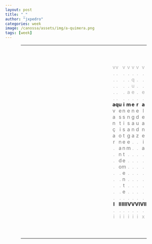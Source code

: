 ```yaml
---
layout: post
title: "_"
author: "jxpedro"
categories: week
image: /canossa/assets/img/a-quimera.png
tags: [week]
---
```


<html>
<head>
<style>
table#t02, th, td {
	border-width:5px;  
  border-style:none;
	padding: 0px;
	width:80%; 
	margin-left:auto; 
  margin-right:auto;
	table-layout: fixed;
	align-content: center;
	text-align:center;
}
div.nota {
  font-size: x-small;
  text-align:right;
  font-style: normal;
  color: rgb(175, 175, 175);
}
div.ast {
  font-weight: bold;
}
div.let {
  color: rgb(123, 123, 123);
}
div.inner {
  font-style: italic;
  text-align:justify;
  color: rgb(175, 175, 175);
  font-size: small;
}
div.risc {
  color: rgb(175, 175, 175);
}
</style>
</head>
<body>

<table id="t02">
  <tr>
    <td colspan="15">&nbsp;</td>
  </tr>
  <tr>
    <td colspan="15">&nbsp;</td>
  </tr>
  <tr>
    <td colspan="15">&nbsp;</td>
  </tr>
  <tr>
    <td></td>
    <td></td>
    <td></td>
    <td><div class="risc">v</div></td>
	  <td></td>
	  <td><div class="risc">v</div></td>
	  <td></td>
    <td><div class="risc">v</div></td>
    <td><div class="risc">v</div></td>
    <td><div class="risc">v</div></td>
    <td><div class="risc">v</div></td>
	  <td><div class="risc">v</div></td>
    <td></td>
    <td></td>
    <td></td>
  </tr>
  <tr>
    <td></td>
    <td></td>
    <td></td>
    <td><div class="risc">.</div></td>
	  <td></td>
	  <td><div class="risc">.</div></td>
	  <td></td>
    <td><div class="risc">.</div></td>
    <td><div class="risc">.</div></td>
    <td><div class="risc">.</div></td>
    <td><div class="risc">.</div></td>
	  <td><div class="risc">.</div></td>
    <td></td>
    <td></td>
    <td></td>
  </tr>
  <tr>
    <td></td>
    <td></td>
    <td></td>
    <td><div class="risc">.</div></td>
	  <td></td>
	  <td><div class="risc">.</div></td>
	  <td></td>
    <td><div class="risc">.</div></td>
    <td><div class="risc">.</div></td>
    <td><div class="risc">q</div></td>
    <td><div class="risc">.</div></td>
    <td><div class="risc">.</div></td>
    <td></td>
    <td></td>
    <td></td>
  </tr>
  <tr>
    <td></td>
    <td></td>
    <td></td>
    <td><div class="risc">.</div></td>
	  <td></td>
	  <td><div class="risc">.</div></td>
	  <td></td>
    <td><div class="risc">.</div></td>
    <td><div class="risc">.</div></td>
    <td><div class="risc">u</div></td>
    <td><div class="risc">.</div></td>
    <td><div class="risc">.</div></td>
    <td></td>
    <td></td>
    <td></td>
  </tr>
  <tr>
    <td></td>
    <td></td>
    <td></td>
    <td><div class="risc">.</div></td>
	  <td></td>
	  <td><div class="risc">.</div></td>
	  <td></td>
    <td><div class="risc">.</div></td>
    <td><div class="risc">a</div></td>
    <td><div class="risc">e</div></td>
    <td><div class="risc">.</div></td>
    <td><div class="risc">e</div></td>
    <td></td>
    <td></td>
    <td></td>
  </tr>
  <tr>
    <td></td>
    <td></td>
    <td></td>
    <td><div class="risc">.</div></td>
	  <td></td>
	  <td><div class="risc">.</div></td>
	  <td></td>
    <td><div class="risc">.</div></td>
    <td><div class="risc">.</div></td>
    <td><div class="risc">.</div></td>
    <td><div class="risc">.</div></td>
	  <td><div class="risc">.</div></td>
    <td></td>
    <td></td>
    <td></td>
  </tr>
  <tr>
    <td></td>
    <td></td>
    <td></td>
    <th>a</th>
	  <td></td>
	  <th>q</th>
	  <th>u</th>
    <th>i</th>
    <th>m</th>
    <th>e</th>
	  <th>r</th>
    <th>a</th>
	  <td></td>
    <td></td>
    <td></td>
  </tr>
  <tr>
    <td></td>
    <td></td>
    <td></td>
    <td><div class="let">v</div></td>
	  <td></td>
	  <td></td>
	  <td><div class="let">e</div></td>
    <td><div class="let">n</div></td>
    <td><div class="let">e</div></td>
    <td><div class="let">n</div></td>
	  <td><div class="let">e</div></td>
    <td><div class="let">l</div></td>
	  <td></td>
    <td></td>
    <td></td>
  </tr>
  <tr>
    <td></td>
    <td></td>
    <td></td>
    <td><div class="let">a</div></td>
	  <td></td>
	  <td></td>
	  <td><div class="let">s</div></td>
    <td><div class="let">s</div></td>
    <td><div class="let">n</div></td>
    <td><div class="let">g</div></td>
	  <td><div class="let">d</div></td>
    <td><div class="let">e</div></td>
	  <td></td>
    <td></td>
    <td></td>
  </tr>
  <tr>
    <td></td>
    <td></td>
    <td></td>
    <td><div class="let">n</div></td>
	  <td></td>
	  <td></td>
	  <td><div class="let">t</div></td>
    <td><div class="let">i</div></td>
    <td><div class="let">s</div></td>
    <td><div class="let">a</div></td>
	  <td><div class="let">u</div></td>
    <td><div class="let">a</div></td>
	  <td></td>
    <td></td>
    <td></td>
  </tr>
  <tr>
    <td></td>
    <td></td>
    <td></td>
    <td><div class="let">ç</div></td>
	  <td></td>
	  <td></td>
	  <td><div class="let">i</div></td>
    <td><div class="let">s</div></td>
    <td><div class="let">a</div></td>
    <td><div class="let">n</div></td>
	  <td><div class="let">d</div></td>
    <td><div class="let">n</div></td>
	  <td></td>
    <td></td>
    <td></td>
  </tr>
  <tr>
    <td></td>
    <td></td>
    <td></td>
    <td><div class="let">a</div></td>
	  <td></td>
	  <td></td>
	  <td><div class="let">o</div></td>
    <td><div class="let">t</div></td>
    <td><div class="let">g</div></td>
    <td><div class="let">a</div></td>
	  <td><div class="let">z</div></td>
    <td><div class="let">e</div></td>
	  <td></td>
    <td></td>
    <td></td>
  </tr>
  <tr>
    <td></td>
    <td></td>
    <td></td>
    <td><div class="let">r</div></td>
	  <td></td>
	  <td></td>
	  <td><div class="let">n</div></td>
    <td><div class="let">e</div></td>
    <td><div class="let">e</div></td>
    <td><div class="risc">.</div></td>
	  <td><div class="risc">.</div></td>
    <td><div class="let">i</div></td>
	  <td></td>
    <td></td>
    <td></td>
  </tr>
<tr>
    <td></td>
    <td></td>
    <td></td>
    <td><div class="risc">.</div></td>
	  <td></td>
	  <td></td>
	  <td><div class="let">a</div></td>
    <td><div class="let">n</div></td>
    <td><div class="let">m</div></td>
    <td><div class="risc">.</div></td>
	  <td><div class="risc">.</div></td>
    <td><div class="let">a</div></td>
	  <td></td>
    <td></td>
    <td></td>
  </tr>
<tr>
    <td></td>
    <td></td>
    <td></td>
    <td><div class="risc">.</div></td>
	  <td></td>
	  <td></td>
	  <td><div class="let">n</div></td>
    <td><div class="let">t</div></td>
    <td><div class="risc">.</div></td>
    <td><div class="risc">.</div></td>
	  <td><div class="risc">.</div></td>
    <td><div class="risc">.</div></td>
	  <td></td>
    <td></td>
    <td></td>
  </tr>
<tr>
    <td></td>
    <td></td>
    <td></td>
    <td><div class="risc">.</div></td>
	  <td></td>
	  <td></td>
	  <td><div class="let">d</div></td>
    <td><div class="let">e</div></td>
    <td><div class="risc">.</div></td>
    <td><div class="risc">.</div></td>
	  <td><div class="risc">.</div></td>
    <td><div class="risc">.</div></td>
	  <td></td>
    <td></td>
    <td></td>
  </tr>
  <tr>
    <td></td>
    <td></td>
    <td></td>
    <td><div class="risc">.</div></td>
	  <td></td>
	  <td></td>
	  <td><div class="let">o</div></td>
    <td><div class="let">m</div></td>
    <td><div class="risc">.</div></td>
    <td><div class="risc">.</div></td>
	  <td><div class="risc">.</div></td>
    <td><div class="risc">.</div></td>
	  <td></td>
    <td></td>
    <td></td>
  </tr>
  <tr>
    <td></td>
    <td></td>
    <td></td>
    <td><div class="risc">.</div></td>
	  <td></td>
	  <td></td>
	  <td><div class="risc">.</div></td>
    <td><div class="let">e</div></td>
    <td><div class="risc">.</div></td>
    <td><div class="risc">.</div></td>
	  <td><div class="risc">.</div></td>
    <td><div class="risc">.</div></td>
	  <td></td>
    <td></td>
    <td></td>
  </tr>
  <tr>
    <td></td>
    <td></td>
    <td></td>
    <td><div class="risc">.</div></td>
	  <td></td>
	  <td></td>
	  <td><div class="risc">.</div></td>
    <td><div class="let">n</div></td>
    <td><div class="risc">.</div></td>
    <td><div class="risc">.</div></td>
	  <td><div class="risc">.</div></td>
    <td><div class="risc">.</div></td>
	  <td></td>
    <td></td>
    <td></td>
  </tr>
  <tr>
    <td></td>
    <td></td>
    <td></td>
    <td><div class="risc">.</div></td>
	  <td></td>
	  <td></td>
	  <td><div class="risc">.</div></td>
    <td><div class="let">t</div></td>
    <td><div class="risc">.</div></td>
    <td><div class="risc">.</div></td>
	  <td><div class="risc">.</div></td>
    <td><div class="risc">.</div></td>
	  <td></td>
    <td></td>
    <td></td>
  </tr>
  <tr>
    <td></td>
    <td></td>
    <td></td>
    <td><div class="risc">.</div></td>
	  <td></td>
	  <td></td>
	  <td><div class="risc">.</div></td>
    <td><div class="let">e</div></td>
    <td><div class="risc">.</div></td>
    <td><div class="risc">.</div></td>
	  <td><div class="risc">.</div></td>
    <td><div class="risc">.</div></td>
	  <td></td>
    <td></td>
    <td></td>
  </tr>
  <tr>
    <td></td>
    <td></td>
    <td></td>
    <td><div class="risc">.</div></td>
	  <td></td>
	  <td></td>
	  <td><div class="risc">.</div></td>
    <td><div class="risc">.</div></td>
    <td><div class="risc">.</div></td>
    <td><div class="risc">.</div></td>
	  <td><div class="risc">.</div></td>
    <td><div class="risc">.</div></td>
	  <td></td>
    <td></td>
    <td></td>
  </tr>
  <tr>
    <td></td>
    <td></td>
    <td></td>
    <td><div class="ast">I</div></td>
    <td></td>
    <td></td>
    <td><div class="ast">II</div></td>
	  <td><div class="ast">III</div></td>
    <td><div class="ast">IV</div></td>
    <td><div class="ast">V</div></td>
    <td><div class="ast">VI</div></td>
	  <td><div class="ast">VII</div></td>
    <td></td>
    <td></td>
    <td></td>
  </tr>
  <tr>
    <td></td>
    <td></td>
    <td></td>
    <td><div class="risc">.</div></td>
	  <td></td>
	  <td></td>
	  <td><div class="risc">.</div></td>
    <td><div class="risc">.</div></td>
    <td><div class="risc">.</div></td>
    <td><div class="risc">.</div></td>
	  <td><div class="risc">.</div></td>
    <td><div class="risc">.</div></td>
	  <td></td>
    <td></td>
    <td></td>
  </tr>
  <tr>
    <td></td>
    <td></td>
    <td></td>
    <td><div class="risc">i</div></td>
	  <td></td>
	  <td></td>
	  <td><div class="risc">i</div></td>
    <td><div class="risc">i</div></td>
    <td><div class="risc">i</div></td>
    <td><div class="risc">i</div></td>
	  <td><div class="risc">i</div></td>
    <td><div class="risc">x</div></td>
	  <td></td>
    <td></td>
    <td></td>
  </tr>
  <tr>
    <td colspan="15">&nbsp;</td>
  </tr>
  <tr>
    <td colspan="15">&nbsp;</td>
  </tr>
  <tr>
    <td colspan="15">&nbsp;</td>
  </tr>
</table>
